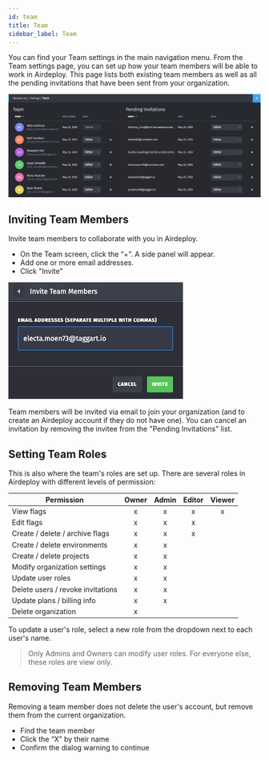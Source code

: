 ```yaml
---
id: team
title: Team
sidebar_label: Team
---
```


You can find your Team settings in the main navigation menu. From the Team settings page, you can set up how your team members will be able to work in Airdeploy. This page lists both existing team members as well as all the pending invitations that have been sent from your organization.

![Team Page](assets/team.png)

## Inviting Team Members

Invite team members to collaborate with you in Airdeploy.

- On the Team screen, click the “+”. A side panel will appear.
- Add one or more email addresses.
- Click "Invite"

![](assets/invite-member.png)

Team members will be invited via email to join your organization (and to create an Airdeploy account if they do not have one). You can cancel an invitation by removing the invitee from the "Pending Invitations" list.

## Setting Team Roles

This is also where the team's roles are set up. There are several roles in Airdeploy with different levels of permission:

| Permission                        | Owner | Admin | Editor | Viewer |
| --------------------------------- | :---: | :---: | :----: | :----: |
| View flags                        |   x   |   x   |   x    |   x    |
| Edit flags                        |   x   |   x   |   x    |        |
| Create / delete / archive flags   |   x   |   x   |   x    |        |
| Create / delete environments      |   x   |   x   |        |        |
| Create / delete projects          |   x   |   x   |        |        |
| Modify organization settings      |   x   |   x   |        |        |
| Update user roles                 |   x   |   x   |        |        |
| Delete users / revoke invitations |   x   |   x   |        |        |
| Update plans / billing info       |   x   |   x   |        |        |
| Delete organization               |   x   |       |        |        |

To update a user's role, select a new role from the dropdown next to each user's name.

> Only Admins and Owners can modify user roles. For everyone else, these roles are view only.

## Removing Team Members

Removing a team member does not delete the user's account, but remove them from the current organization.

- Find the team member
- Click the “X” by their name
- Confirm the dialog warning to continue
